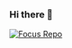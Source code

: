 ### Hi there 👋
[![Focus Repo](https://github-readme-stats.vercel.app/api/pin/?username=doulongfei&repo=Arc&show_owner=true)](https://github.com/doulongfei/Arc)
<!--
**doulongfei/doulongfei** is a ✨ _special_ ✨ repository because its `README.md` (this file) appears on your GitHub profile.

Here are some ideas to get you started:

- 🔭 I’m currently working on ...
- 🌱 I’m currently learning ...
- 👯 I’m looking to collaborate on ...
- 🤔 I’m looking for help with ...
- 💬 Ask me about ...
- 📫 How to reach me: ...
- 😄 Pronouns: ...
- ⚡ Fun fact: ...
-->
